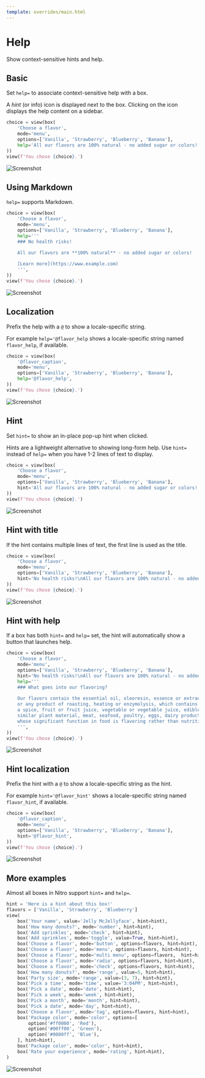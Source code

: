 ```yaml
---
template: overrides/main.html
---
```

# Help

Show context-sensitive hints and help.

## Basic

Set `help=` to associate context-sensitive help with a box.

A _hint_ (or info) icon is displayed next to the box.
Clicking on the icon displays the help content on a sidebar.


```py
choice = view(box(
    'Choose a flavor',
    mode='menu',
    options=['Vanilla', 'Strawberry', 'Blueberry', 'Banana'],
    help='All our flavors are 100% natural - no added sugar or colors!',
))
view(f'You chose {choice}.')
```


![Screenshot](assets/screenshots/help_basic.png)


## Using Markdown

`help=` supports Markdown.


```py
choice = view(box(
    'Choose a flavor',
    mode='menu',
    options=['Vanilla', 'Strawberry', 'Blueberry', 'Banana'],
    help='''
    ### No health risks!

    All our flavors are **100% natural** - no added sugar or colors!
    
    [Learn more](https://www.example.com)
    ''',
))
view(f'You chose {choice}.')
```


![Screenshot](assets/screenshots/help_markdown.png)


## Localization

Prefix the help with a `@` to show a locale-specific string.

For example `help='@flavor_help` shows a locale-specific string named `flavor_help`, if available.


```py
choice = view(box(
    '@flavor_caption',
    mode='menu',
    options=['Vanilla', 'Strawberry', 'Blueberry', 'Banana'],
    help='@flavor_help',
))
view(f'You chose {choice}.')
```


![Screenshot](assets/screenshots/help_localization.png)


## Hint

Set `hint=` to show an in-place pop-up hint when clicked.

Hints are a lightweight alternative to showing long-form help.
Use `hint=` instead of `help=` when you have 1-2 lines of text to display.


```py
choice = view(box(
    'Choose a flavor',
    mode='menu',
    options=['Vanilla', 'Strawberry', 'Blueberry', 'Banana'],
    hint='All our flavors are 100% natural - no added sugar or colors!',
))
view(f'You chose {choice}.')
```


![Screenshot](assets/screenshots/hint_basic.png)


## Hint with title

If the hint contains multiple lines of text, the first line is used as the title.


```py
choice = view(box(
    'Choose a flavor',
    mode='menu',
    options=['Vanilla', 'Strawberry', 'Blueberry', 'Banana'],
    hint='No health risks!\nAll our flavors are 100% natural - no added sugar or colors!',
))
view(f'You chose {choice}.')
```


![Screenshot](assets/screenshots/hint_title.png)


## Hint with help

If a box has both `hint=` and `help=` set, the hint will automatically show a button that launches help.


```py
choice = view(box(
    'Choose a flavor',
    mode='menu',
    options=['Vanilla', 'Strawberry', 'Blueberry', 'Banana'],
    hint='No health risks!\nAll our flavors are 100% natural - no added sugar or colors!',
    help='''
    ### What goes into our flavoring?
    
    Our flavors contain the essential oil, oleoresin, essence or extractive, protein hydrolysate, distillate, 
    or any product of roasting, heating or enzymolysis, which contains the flavoring constituents derived from 
    a spice, fruit or fruit juice, vegetable or vegetable juice, edible yeast, herb, bark, bud, root, leaf or 
    similar plant material, meat, seafood, poultry, eggs, dairy products, or fermentation products thereof, 
    whose significant function in food is flavoring rather than nutritional.
    ''',
))
view(f'You chose {choice}.')
```


![Screenshot](assets/screenshots/hint_help.png)


## Hint localization

Prefix the hint with a `@` to show a locale-specific string as the hint.

For example `hint='@flavor_hint'` shows a locale-specific string named `flavor_hint`, if available.


```py
choice = view(box(
    '@flavor_caption',
    mode='menu',
    options=['Vanilla', 'Strawberry', 'Blueberry', 'Banana'],
    hint='@flavor_hint',
))
view(f'You chose {choice}.')
```


![Screenshot](assets/screenshots/hint_localization.png)


## More examples

Almost all boxes in Nitro support `hint=` and `help=`.


```py
hint = 'Here is a hint about this box!'
flavors = ['Vanilla', 'Strawberry', 'Blueberry']
view(
    box('Your name', value='Jelly McJellyface', hint=hint),
    box('How many donuts?', mode='number', hint=hint),
    box('Add sprinkles', mode='check', hint=hint),
    box('Add sprinkles', mode='toggle', value=True, hint=hint),
    box('Choose a flavor', mode='button', options=flavors, hint=hint),
    box('Choose a flavor', mode='menu', options=flavors, hint=hint),
    box('Choose a flavor', mode='multi menu', options=flavors,  hint=hint),
    box('Choose a flavor', mode='radio', options=flavors, hint=hint),
    box('Choose a flavor', mode='check', options=flavors, hint=hint),
    box('How many donuts?', mode='range', value=5, hint=hint),
    box('Party size', mode='range', value=(3, 7), hint=hint),
    box('Pick a time', mode='time', value='3:04PM', hint=hint),
    box('Pick a date', mode='date', hint=hint),
    box('Pick a week', mode='week', hint=hint),
    box('Pick a month', mode='month', hint=hint),
    box('Pick a date', mode='day', hint=hint),
    box('Choose a flavor', mode='tag', options=flavors, hint=hint),
    box('Package color', mode='color', options=[
        option('#ff0000', 'Red'),
        option('#00ff00', 'Green'),
        option('#0000ff', 'Blue'),
    ], hint=hint),
    box('Package color', mode='color', hint=hint),
    box('Rate your experience', mode='rating', hint=hint),
)
```


![Screenshot](assets/screenshots/help_examples.png)
